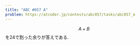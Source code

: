 ```yaml
---
title: "ABC #057 A"
problem: https://atcoder.jp/contests/abc057/tasks/abc057_a
---
```

$$ A+B $$ を24で割った余りが答えである.
